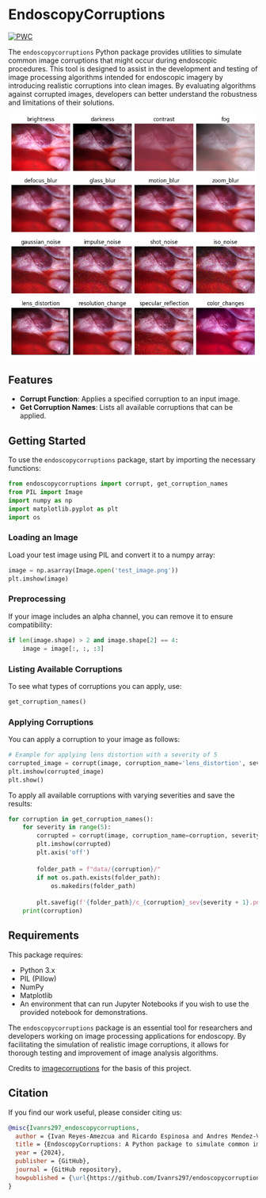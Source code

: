 # EndoscopyCorruptions

[![PWC](https://img.shields.io/endpoint.svg?url=https://paperswithcode.com/badge/endodepth-a-benchmark-for-assessing/monocular-depth-estimation-on-scared-c)](https://paperswithcode.com/sota/monocular-depth-estimation-on-scared-c?p=endodepth-a-benchmark-for-assessing)


The `endoscopycorruptions` Python package provides utilities to simulate common image corruptions that might occur during endoscopic procedures. This tool is designed to assist in the development and testing of image processing algorithms intended for endoscopic imagery by introducing realistic corruptions into clean images. By evaluating algorithms against corrupted images, developers can better understand the robustness and limitations of their solutions.

![Alt text](https://raw.githubusercontent.com/Ivanrs297/endoscopycorruptions/main/assets/results.png "a title")



## Features

- **Corrupt Function**: Applies a specified corruption to an input image.
- **Get Corruption Names**: Lists all available corruptions that can be applied.

## Getting Started

To use the `endoscopycorruptions` package, start by importing the necessary functions:

```python
from endoscopycorruptions import corrupt, get_corruption_names
from PIL import Image
import numpy as np
import matplotlib.pyplot as plt
import os
```

### Loading an Image

Load your test image using PIL and convert it to a numpy array:

```python
image = np.asarray(Image.open('test_image.png'))
plt.imshow(image)
```

### Preprocessing

If your image includes an alpha channel, you can remove it to ensure compatibility:

```python
if len(image.shape) > 2 and image.shape[2] == 4:
    image = image[:, :, :3]
```

### Listing Available Corruptions

To see what types of corruptions you can apply, use:

```python
get_corruption_names()
```

### Applying Corruptions

You can apply a corruption to your image as follows:

```python
# Example for applying lens distortion with a severity of 5
corrupted_image = corrupt(image, corruption_name='lens_distortion', severity=5)
plt.imshow(corrupted_image)
plt.show()
```

To apply all available corruptions with varying severities and save the results:

```python
for corruption in get_corruption_names():
    for severity in range(5):
        corrupted = corrupt(image, corruption_name=corruption, severity=severity+1)
        plt.imshow(corrupted)
        plt.axis('off')
        
        folder_path = f"data/{corruption}/"
        if not os.path.exists(folder_path):
            os.makedirs(folder_path)

        plt.savefig(f'{folder_path}/c_{corruption}_sev{severity + 1}.png', bbox_inches='tight')
    print(corruption)
```

## Requirements

This package requires:

- Python 3.x
- PIL (Pillow)
- NumPy
- Matplotlib
- An environment that can run Jupyter Notebooks if you wish to use the provided notebook for demonstrations.


The `endoscopycorruptions` package is an essential tool for researchers and developers working on image processing applications for endoscopy. By facilitating the simulation of realistic image corruptions, it allows for thorough testing and improvement of image analysis algorithms.

Credits to [imagecorruptions](https://github.com/bethgelab/imagecorruptions) for the basis of this project.

## Citation
If you find our work useful, please consider citing us:

```bibtex
@misc{Ivanrs297_endoscopycorruptions,
  author = {Ivan Reyes-Amezcua and Ricardo Espinosa and Andres Mendez-Vazquez and Gilberto Ochoa-Ruiz and Christian Daul},
  title = {EndoscopyCorruptions: A Python package to simulate common image corruptions in endoscopic procedures},
  year = {2024},
  publisher = {GitHub},
  journal = {GitHub repository},
  howpublished = {\url{https://github.com/Ivanrs297/endoscopycorruptions}},
}
```

 
